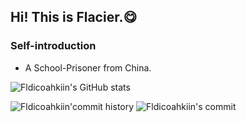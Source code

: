 ## Hi! This is Flacier.😋

### Self-introduction
- A School-Prisoner from China. 

![Fldicoahkiin's GitHub stats](https://github-profile-summary-cards.vercel.app/api/cards/profile-details?username=Fldicoahkiin&theme=graywhite)

![Fldicoahkiin'commit history](http://github-profile-summary-cards.vercel.app/api/cards/productive-time?username=Fldicoahkiin&theme=graywhite&utcOffset=8) ![Fldicoahkiin's commit](http://github-profile-summary-cards.vercel.app/api/cards/stats?username=Fldicoahkiin&theme=graywhite&include_all_commits_disable=false&custom_title=Up!&count_private)
